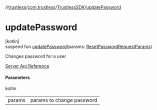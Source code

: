 //[trustless](../../../index.md)/[com.trustless](../index.md)/[TrustlessSDK](index.md)/[updatePassword](update-password.md)

# updatePassword

[kotlin]\
suspend fun [updatePassword](update-password.md)(params: [ResetPasswordRequestParams](../../com.trustless.requests.identity.resetPassword/-reset-password-request-params/index.md))

Changes password for a user

[Server Api Reference](https://developer.staq.io/docs/apis/identity#/User%20management/Set%20password)

#### Parameters

kotlin

| | |
|---|---|
| params | params to change password |
